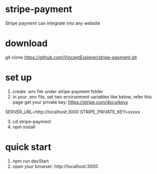 # stripe-payment
Stripe payment can integrate into any website

# download
git clone https://github.com/VincentExplorer/stripe-payment.git

# set up
1. create .env file under stripe-payment folder
2. in your .env file, set two environment variables like below, refer this page get your private key: https://stripe.com/docs/keys
   
SERVER_URL=http://localhost:3000
STRIPE_PRIVATE_KEY=xxxxx

3. cd stripe-payment
4. npm install

# quick start
1. npm run devStart
2. open your browser: http://localhost:3000
